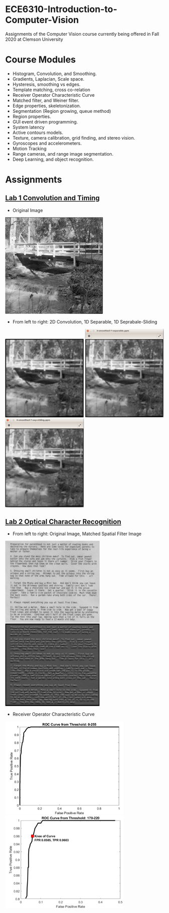 # ECE6310-Introduction-to-Computer-Vision
Assignments of the Computer Vision course currently being offered in Fall 2020 at Clemson University

# Course Modules
- Histogram, Convolution, and Smoothing.
- Gradients, Laplacian, Scale space.
- Hysteresis, smoothing vs edges.
- Template matching, cross co-relation
- Receiver Operator Characteristic Curve
- Matched filter, and Weiner filter. 
- Edge properties, skeletonization.
- Segmentation (Region growing, queue method)
- Region properties.
- GUI event driven programming.
- System latency
- Active contours models.
- Texture, camera calibration, grid finding, and stereo vision.
- Gyroscopes and accelerometers.
- Motion Tracking
- Range cameras, and range image segmentation.
- Deep Learning, and object recognition. 

# Assignments
## [Lab 1 Convolution and Timing](https://rb.gy/tgfcrr)
- Original Image
<p float="left">
  <img src="https://github.com/anaskhan496/ECE6310-Introduction-to-Computer-Vision/blob/master/Lab1-Convolution-and-Timing/Bridge.PNG" width="310" />
</p>

- From left to right: 2D Convolution, 1D Separable, 1D Seprabale-Sliding
<p float="left">
  <img src="https://github.com/anaskhan496/ECE6310-Introduction-to-Computer-Vision/blob/master/Lab1-Convolution-and-Timing/2d-convolution.PNG" width="250" />
  <img src="https://github.com/anaskhan496/ECE6310-Introduction-to-Computer-Vision/blob/master/Lab1-Convolution-and-Timing/1d-separable.png" width="250" />
  <img src="https://github.com/anaskhan496/ECE6310-Introduction-to-Computer-Vision/blob/master/Lab1-Convolution-and-Timing/1d-sliding.png" width="250" />
</p>

## [Lab 2 Optical Character Recognition](https://rb.gy/2dnmpr)
- From left to right: Original Image, Matched Spatial Filter Image
<p float="left">
  <img src="https://github.com/anaskhan496/ECE6310-Introduction-to-Computer-Vision/blob/master/Lab2-Optical-Character-Recognition/2-Parenthood-Image.PNG" width="300" />
  <img src="https://github.com/anaskhan496/ECE6310-Introduction-to-Computer-Vision/blob/master/Lab2-Optical-Character-Recognition/3-MSF-Image.PNG" width="300" />
</p>

- Receiver Operator Characteristic Curve 
<p float="left">
  <img src="https://github.com/anaskhan496/ECE6310-Introduction-to-Computer-Vision/blob/master/Lab2-Optical-Character-Recognition/1-ROC-Curve-Full-Threshold.PNG" width="375" />
  <img src="https://github.com/anaskhan496/ECE6310-Introduction-to-Computer-Vision/blob/master/Lab2-Optical-Character-Recognition/1-ROC-Curve.PNG" width="375" />
</p>
